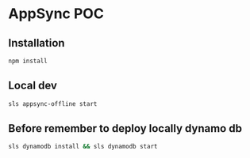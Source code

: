 # AppSync POC


## Installation

```bash
npm install
```
## Local dev

```bash
sls appsync-offline start
```

## Before remember to deploy locally dynamo db

```bash
sls dynamodb install && sls dynamodb start
```

